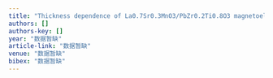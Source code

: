 ```yaml
---
title: "Thickness dependence of La0.7Sr0.3MnO3/PbZr0.2Ti0.8O3 magnetoelectric interfaces"
authors: []
authors-key: []
year: "数据暂缺"
article-link: "数据暂缺"
venue: "数据暂缺"
bibex: "数据暂缺"
---
```


